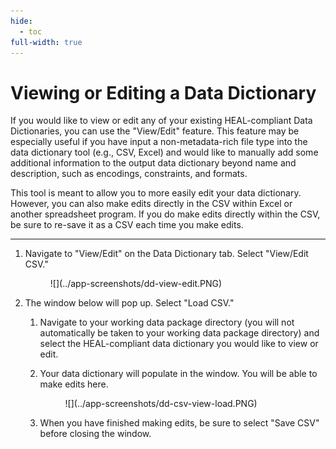 ```yaml
---
hide:
  - toc
full-width: true
---
```


# Viewing or Editing a Data Dictionary

If you would like to view or edit any of your existing HEAL-compliant Data Dictionaries, you can use the "View/Edit" feature. This feature may be especially useful if you have input a non-metadata-rich file type into the data dictionary tool (e.g., CSV, Excel) and would like to manually add some additional information to the output data dictionary beyond name and description, such as encodings, constraints, and formats.

This tool is meant to allow you to more easily edit your data dictionary. However, you can also make edits directly in the CSV within Excel or another spreadsheet program. If you do make edits directly within the CSV, be sure to re-save it as a CSV each time you make edits.

---

1. Navigate to "View/Edit" on the Data Dictionary tab. Select "View/Edit CSV."

    <figure markdown>
        ![](../app-screenshots/dd-view-edit.PNG)
        <figcaption></figcaption>
    </figure>

2. The window below will pop up. Select "Load CSV."
    1. Navigate to your working data package directory (you will not automatically be taken to your working data package directory) and select the HEAL-compliant data dictionary you would like to view or edit.
    2. Your data dictionary will populate in the window. You will be able to make edits here.

        <figure markdown>
            ![](../app-screenshots/dd-csv-view-load.PNG)
            <figcaption></figcaption>
        </figure>

    3. When you have finished making edits, be sure to select "Save CSV" before closing the window.